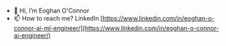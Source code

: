 - 👋 Hi, I’m Eoghan O'Connor
- 📫 How to reach me? LinkedIn [https://www.linkedin.com/in/eoghan-o-connor-ai-ml-engineer/](https://www.linkedin.com/in/eoghan-o-connor-ai-engineer/)
<!---
EoghanOConnor/EoghanOConnor is a ✨ s repository because its `README.md` (this file) appears on your GitHub profile.
You can click the Preview link to take a look at your changes.
--->
